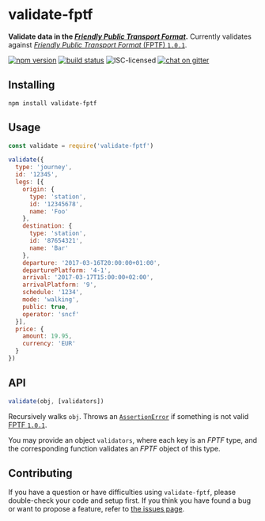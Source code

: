 # validate-fptf

**Validate data in the [*Friendly Public Transport Format*](https://github.com/public-transport/friendly-public-transport-format).** Currently validates against [*Friendly Public Transport Format* (FPTF) `1.0.1`](https://github.com/public-transport/friendly-public-transport-format/blob/1.0.1/spec/readme.md).

[![npm version](https://img.shields.io/npm/v/validate-fptf.svg)](https://www.npmjs.com/package/validate-fptf)
[![build status](https://img.shields.io/travis/public-transport/validate-fptf.svg)](https://travis-ci.org/public-transport/validate-fptf)
![ISC-licensed](https://img.shields.io/github/license/public-transport/validate-fptf.svg)
[![chat on gitter](https://badges.gitter.im/public-transport.svg)](https://gitter.im/public-transport)


## Installing

```shell
npm install validate-fptf
```


## Usage

```js
const validate = require('validate-fptf')

validate({
  type: 'journey',
  id: '12345',
  legs: [{
    origin: {
      type: 'station',
      id: '12345678',
      name: 'Foo'
    },
    destination: {
      type: 'station',
      id: '87654321',
      name: 'Bar'
    },
    departure: '2017-03-16T20:00:00+01:00',
    departurePlatform: '4-1',
    arrival: '2017-03-17T15:00:00+02:00',
    arrivalPlatform: '9',
    schedule: '1234',
    mode: 'walking',
    public: true,
    operator: 'sncf'
  }],
  price: {
    amount: 19.95,
    currency: 'EUR'
  }
})
```


## API

```js
validate(obj, [validators])
```

Recursively walks `obj`. Throws an [`AssertionError`](https://nodejs.org/api/errors.html#errors_class_assertionerror) if something is not valid [FPTF `1.0.1`](https://github.com/public-transport/friendly-public-transport-format/blob/1.0.1/spec/readme.md).

You may provide an object `validators`, where each key is an *FPTF* type, and the corresponding function validates an *FPTF* object of this type.


## Contributing

If you have a question or have difficulties using `validate-fptf`, please double-check your code and setup first. If you think you have found a bug or want to propose a feature, refer to [the issues page](https://github.com/public-transport/validate-fptf/issues).
